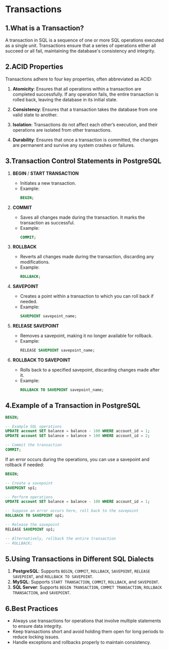# Transactions

## 1.What is a Transaction?

A transaction in SQL is a sequence of one or more SQL operations executed as a single unit. Transactions ensure that a series of operations either all succeed or all fail, maintaining the database's consistency and integrity.

## 2.ACID Properties

Transactions adhere to four key properties, often abbreviated as ACID:

1. **Atomicity**: Ensures that all operations within a transaction are completed successfully. If any operation fails, the entire transaction is rolled back, leaving the database in its initial state.

2. **Consistency**: Ensures that a transaction takes the database from one valid state to another.

3. **Isolation**: Transactions do not affect each other’s execution, and their operations are isolated from other transactions.

4. **Durability**: Ensures that once a transaction is committed, the changes are permanent and survive any system crashes or failures.

## 3.Transaction Control Statements in PostgreSQL

1. **BEGIN** / **START TRANSACTION**

   - Initiates a new transaction.
   - Example:
     ```sql
     BEGIN;
     ```

2. **COMMIT**

   - Saves all changes made during the transaction. It marks the transaction as successful.
   - Example:
     ```sql
     COMMIT;
     ```

3. **ROLLBACK**

   - Reverts all changes made during the transaction, discarding any modifications.
   - Example:
     ```sql
     ROLLBACK;
     ```

4. **SAVEPOINT**

   - Creates a point within a transaction to which you can roll back if needed.
   - Example:
     ```sql
     SAVEPOINT savepoint_name;
     ```

5. **RELEASE SAVEPOINT**

   - Removes a savepoint, making it no longer available for rollback.
   - Example:
     ```sql
     RELEASE SAVEPOINT savepoint_name;
     ```

6. **ROLLBACK TO SAVEPOINT**

   - Rolls back to a specified savepoint, discarding changes made after it.
   - Example:
     ```sql
     ROLLBACK TO SAVEPOINT savepoint_name;
     ```

## 4.Example of a Transaction in PostgreSQL

```sql
BEGIN;

-- Example SQL operations
UPDATE account SET balance = balance - 100 WHERE account_id = 1;
UPDATE account SET balance = balance + 100 WHERE account_id = 2;

-- Commit the transaction
COMMIT;
```

If an error occurs during the operations, you can use a savepoint and rollback if needed:

```sql
BEGIN;

-- Create a savepoint
SAVEPOINT sp1;

-- Perform operations
UPDATE account SET balance = balance - 100 WHERE account_id = 1;

-- Suppose an error occurs here, roll back to the savepoint
ROLLBACK TO SAVEPOINT sp1;

-- Release the savepoint
RELEASE SAVEPOINT sp1;

-- Alternatively, rollback the entire transaction
-- ROLLBACK;
```

## 5.Using Transactions in Different SQL Dialects

1. **PostgreSQL**: Supports `BEGIN`, `COMMIT`, `ROLLBACK`, `SAVEPOINT`, `RELEASE SAVEPOINT`, and `ROLLBACK TO SAVEPOINT`.
2. **MySQL**: Supports `START TRANSACTION`, `COMMIT`, `ROLLBACK`, and `SAVEPOINT`.
3. **SQL Server**: Supports `BEGIN TRANSACTION`, `COMMIT TRANSACTION`, `ROLLBACK TRANSACTION`, and `SAVEPOINT`.

## 6.Best Practices

- Always use transactions for operations that involve multiple statements to ensure data integrity.
- Keep transactions short and avoid holding them open for long periods to reduce locking issues.
- Handle exceptions and rollbacks properly to maintain consistency.
